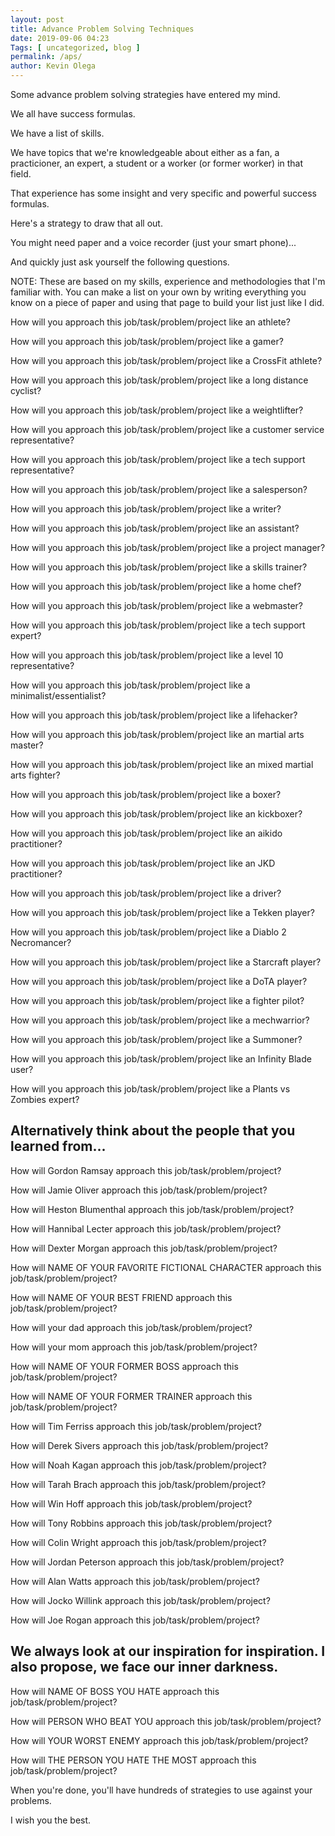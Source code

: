 ```yaml
--- 
layout: post 
title: Advance Problem Solving Techniques
date: 2019-09-06 04:23
Tags: [ uncategorized, blog ]
permalink: /aps/ 
author: Kevin Olega 
--- 
```

Some advance problem solving strategies have entered my mind.

We all have success formulas.

We have a list of skills.

We have topics that we're knowledgeable about either as a fan, a practicioner, an expert, a student or a worker (or former worker) in that field.

That experience has some insight and very specific and powerful success formulas.

Here's a strategy to draw that all out.

You might need paper and a voice recorder (just your smart phone)...

And quickly just ask yourself the following questions.

NOTE: These are based on my skills, experience and methodologies that I'm familiar with. You can make a list on your own by writing everything you know on a piece of paper and using that page to build your list just like I did.

How will you approach this job/task/problem/project like an athlete?

How will you approach this job/task/problem/project like a gamer?

How will you approach this job/task/problem/project like a CrossFit athlete?

How will you approach this job/task/problem/project like a long distance cyclist?

How will you approach this job/task/problem/project like a weightlifter?

How will you approach this job/task/problem/project like a customer service representative?

How will you approach this job/task/problem/project like a tech support representative?

How will you approach this job/task/problem/project like a salesperson?

How will you approach this job/task/problem/project like a writer?

How will you approach this job/task/problem/project like an assistant?

How will you approach this job/task/problem/project like a project manager?

How will you approach this job/task/problem/project like a skills trainer?

How will you approach this job/task/problem/project like a home chef?

How will you approach this job/task/problem/project like a webmaster?

How will you approach this job/task/problem/project like a tech support expert?

How will you approach this job/task/problem/project like a level 10 representative?

How will you approach this job/task/problem/project like a minimalist/essentialist?

How will you approach this job/task/problem/project like a lifehacker?

How will you approach this job/task/problem/project like an martial arts master?

How will you approach this job/task/problem/project like an mixed martial arts fighter?

How will you approach this job/task/problem/project like a boxer?

How will you approach this job/task/problem/project like an kickboxer?

How will you approach this job/task/problem/project like an aikido practitioner?

How will you approach this job/task/problem/project like an JKD practitioner?

How will you approach this job/task/problem/project like a driver?

How will you approach this job/task/problem/project like a Tekken player?

How will you approach this job/task/problem/project like a Diablo 2 Necromancer?

How will you approach this job/task/problem/project like a Starcraft player?

How will you approach this job/task/problem/project like a DoTA player?

How will you approach this job/task/problem/project like a fighter pilot?

How will you approach this job/task/problem/project like a mechwarrior?

How will you approach this job/task/problem/project like a Summoner?

How will you approach this job/task/problem/project like an Infinity Blade user?

How will you approach this job/task/problem/project like a Plants vs Zombies expert?

## Alternatively think about the people that you learned from...

How will Gordon Ramsay approach this job/task/problem/project?

How will Jamie Oliver approach this job/task/problem/project?

How will Heston Blumenthal approach this job/task/problem/project?

How will Hannibal Lecter approach this job/task/problem/project?

How will Dexter Morgan approach this job/task/problem/project?

How will NAME OF YOUR FAVORITE FICTIONAL CHARACTER approach this job/task/problem/project?

How will NAME OF YOUR BEST FRIEND approach this job/task/problem/project?

How will your dad approach this job/task/problem/project?

How will your mom approach this job/task/problem/project?

How will NAME OF YOUR FORMER BOSS approach this job/task/problem/project?

How will NAME OF YOUR FORMER TRAINER approach this job/task/problem/project?

How will Tim Ferriss approach this job/task/problem/project?

How will Derek Sivers approach this job/task/problem/project?

How will Noah Kagan approach this job/task/problem/project?

How will Tarah Brach approach this job/task/problem/project?

How will Win Hoff approach this job/task/problem/project?

How will Tony Robbins approach this job/task/problem/project?

How will Colin Wright approach this job/task/problem/project?

How will Jordan Peterson approach this job/task/problem/project?

How will Alan Watts approach this job/task/problem/project?

How will Jocko Willink approach this job/task/problem/project?

How will Joe Rogan approach this job/task/problem/project?

## We always look at our inspiration for inspiration. I also propose, we face our inner darkness.

How will NAME OF BOSS YOU HATE approach this job/task/problem/project?

How will PERSON WHO BEAT YOU approach this job/task/problem/project?

How will YOUR WORST ENEMY approach this job/task/problem/project?

How will THE PERSON YOU HATE THE MOST approach this job/task/problem/project?

When you're done, you'll have hundreds of strategies to use against your problems.

I wish you the best.